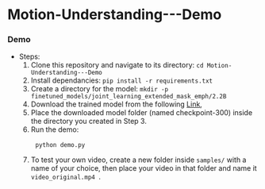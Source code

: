 # Motion-Understanding---Demo

### Demo

- Steps:
  1. Clone this repository and navigate to its directory: ```cd Motion-Understanding---Demo```
  2. Install dependancies: ```pip install -r requirements.txt```
  3. Create a directory for the model: ```mkdir -p finetuned_models/joint_learning_extended_mask_emph/2.2B``` 
  4. Download the trained model from the following [Link](https://drive.google.com/drive/u/1/folders/1I1UpfHFd22oKO_zzAPQ57AblOcFWQ8RK),
  5. Place the downloaded model folder (named checkpoint-300) inside the directory you created in Step 3.
  6. Run the demo:  <pre> ``` python demo.py ``` </pre>
  7. To test your own video, create a new folder inside ```samples/``` with a name of your choice, then place your video in that folder and name it  ```video_original.mp4 ```.
 
    
